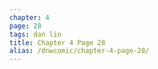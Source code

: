 ```yaml
---
chapter: 4
page: 28
tags: dan lin
title: Chapter 4 Page 28
alias: /dnwcomic/chapter-4-page-28/
---
```

